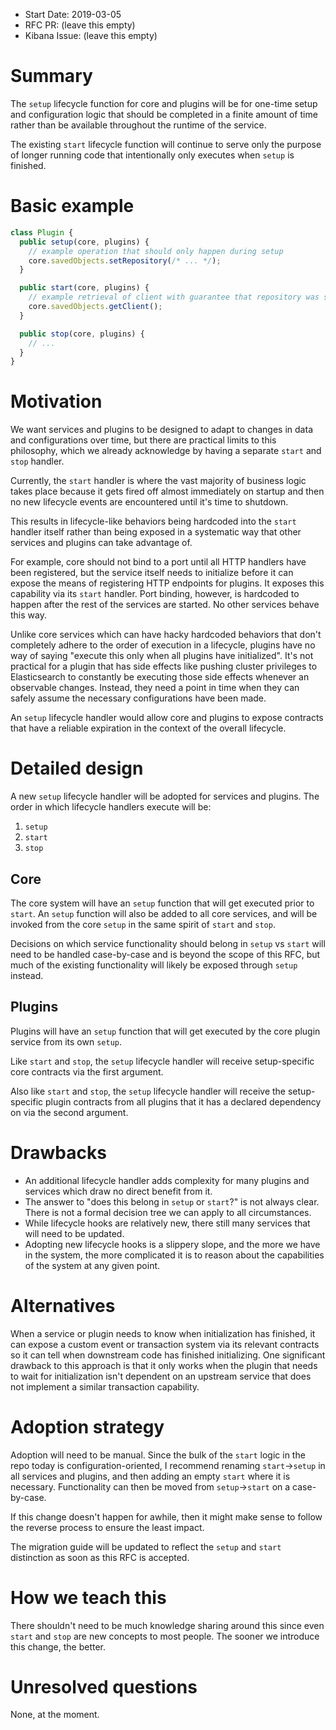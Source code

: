 - Start Date: 2019-03-05
- RFC PR: (leave this empty)
- Kibana Issue: (leave this empty)

# Summary

The `setup` lifecycle function for core and plugins will be for one-time setup
and configuration logic that should be completed in a finite amount of time
rather than be available throughout the runtime of the service.

The existing `start` lifecycle function will continue to serve only the purpose
of longer running code that intentionally only executes when `setup` is
finished.

# Basic example

```ts
class Plugin {
  public setup(core, plugins) {
    // example operation that should only happen during setup
    core.savedObjects.setRepository(/* ... */);
  }

  public start(core, plugins) {
    // example retrieval of client with guarantee that repository was set above
    core.savedObjects.getClient();
  }

  public stop(core, plugins) {
    // ...
  }
}
```

# Motivation

We want services and plugins to be designed to adapt to changes in data and
configurations over time, but there are practical limits to this philosophy,
which we already acknowledge by having a separate `start` and `stop` handler.

Currently, the `start` handler is where the vast majority of business logic
takes place because it gets fired off almost immediately on startup and then no
new lifecycle events are encountered until it's time to shutdown.

This results in lifecycle-like behaviors being hardcoded into the `start`
handler itself rather than being exposed in a systematic way that other
services and plugins can take advantage of.

For example, core should not bind to a port until all HTTP handlers have been
registered, but the service itself needs to initialize before it can expose the
means of registering HTTP endpoints for plugins. It exposes this capability via
its `start` handler. Port binding, however, is hardcoded to happen after the
rest of the services are started. No other services behave this way.

Unlike core services which can have hacky hardcoded behaviors that don't
completely adhere to the order of execution in a lifecycle, plugins have no way
of saying "execute this only when all plugins have initialized". It's not
practical for a plugin that has side effects like pushing cluster privileges to
Elasticsearch to constantly be executing those side effects whenever an
observable changes. Instead, they need a point in time when they can safely
assume the necessary configurations have been made.

An `setup` lifecycle handler would allow core and plugins to expose contracts
that have a reliable expiration in the context of the overall lifecycle.

# Detailed design

A new `setup` lifecycle handler will be adopted for services and plugins. The
order in which lifecycle handlers execute will be:

1. `setup`
2. `start`
3. `stop`

## Core

The core system will have an `setup` function that will get executed prior to
`start`. An `setup` function will also be added to all core services, and will
be invoked from the core `setup` in the same spirit of `start` and `stop`.

Decisions on which service functionality should belong in `setup` vs `start`
will need to be handled case-by-case and is beyond the scope of this RFC, but
much of the existing functionality will likely be exposed through `setup`
instead.

## Plugins

Plugins will have an `setup` function that will get executed by the core plugin
service from its own `setup`.

Like `start` and `stop`, the `setup` lifecycle handler will receive
setup-specific core contracts via the first argument.

Also like `start` and `stop`, the `setup` lifecycle handler will receive the
setup-specific plugin contracts from all plugins that it has a declared
dependency on via the second argument.

# Drawbacks

- An additional lifecycle handler adds complexity for many plugins and services
which draw no direct benefit from it.
- The answer to "does this belong in `setup` or `start`?" is not always clear.
There is not a formal decision tree we can apply to all circumstances.
- While lifecycle hooks are relatively new, there still many services that will
need to be updated.
- Adopting new lifecycle hooks is a slippery slope, and the more we have in the
system, the more complicated it is to reason about the capabilities of the
system at any given point.

# Alternatives

When a service or plugin needs to know when initialization has finished, it can
expose a custom event or transaction system via its relevant contracts so it
can tell when downstream code has finished initializing. One significant
drawback to this approach is that it only works when the plugin that needs to
wait for initialization isn't dependent on an upstream service that does not
implement a similar transaction capability.

# Adoption strategy

Adoption will need to be manual. Since the bulk of the `start` logic in the
repo today is configuration-oriented, I recommend renaming `start`->`setup` in
all services and plugins, and then adding an empty `start` where it is
necessary. Functionality can then be moved from `setup`->`start` on a
case-by-case.

If this change doesn't happen for awhile, then it might make sense to follow
the reverse process to ensure the least impact.

The migration guide will be updated to reflect the `setup` and `start`
distinction as soon as this RFC is accepted.

# How we teach this

There shouldn't need to be much knowledge sharing around this since even
`start` and `stop` are new concepts to most people. The sooner we introduce
this change, the better.

# Unresolved questions

None, at the moment.
